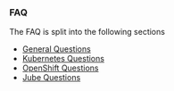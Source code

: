 ### FAQ

The FAQ is split into the following sections

* [General Questions](faqGeneral.html)
* [Kubernetes Questions](faqKubernetes.html)
* [OpenShift Questions](https://help.openshift.com/hc/en-us/categories/200177370-Frequently-Asked-Questions)
* [Jube Questions](http://fabric8.io/jube/FAQ.html)
